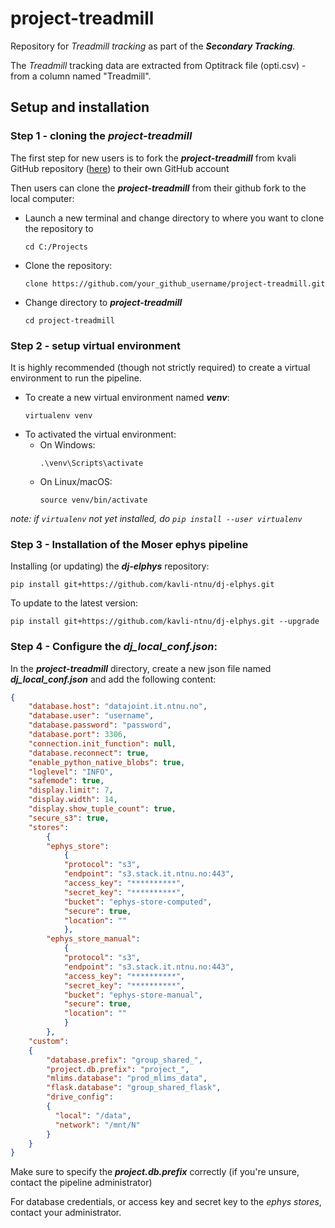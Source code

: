 # project-treadmill
Repository for *Treadmill tracking* as part of the ***Secondary Tracking***.

The *Treadmill* tracking data are extracted from Optitrack file (opti.csv) - from a column named "Treadmill".

## Setup and installation

### Step 1 - cloning the ***project-treadmill***
The first step for new users is to fork the ***project-treadmill*** from kvali GitHub repository ([here](https://github.com/kavli-ntnu/project-treadmill)) to their own GitHub account

Then users can clone the ***project-treadmill*** from their github fork to the local computer:

+ Launch a new terminal and change directory to where you want to clone the repository to
    ```
    cd C:/Projects
    ```
+ Clone the repository:
    ```
    clone https://github.com/your_github_username/project-treadmill.git 
    ```
+ Change directory to ***project-treadmill***
    ```
    cd project-treadmill
    ```

### Step 2 - setup virtual environment
It is highly recommended (though not strictly required) to create a virtual environment to run the pipeline.
+ To create a new virtual environment named ***venv***:
    ```
    virtualenv venv
    ```
+ To activated the virtual environment:
    + On Windows:
        ```
        .\venv\Scripts\activate
        ```
    + On Linux/macOS:
        ```
        source venv/bin/activate
        ```
*note: if `virtualenv` not yet installed, do `pip install --user virtualenv`*

### Step 3 - Installation of the Moser ephys pipeline
Installing (or updating) the ***dj-elphys*** repository:

    pip install git+https://github.com/kavli-ntnu/dj-elphys.git
    
To update to the latest version:
  
    pip install git+https://github.com/kavli-ntnu/dj-elphys.git --upgrade
    
### Step 4 - Configure the ***dj_local_conf.json***:
In the ***project-treadmill*** directory, create a new json file named ***dj_local_conf.json*** and add the following content:

```json
{
    "database.host": "datajoint.it.ntnu.no",
    "database.user": "username",
    "database.password": "password",
    "database.port": 3306,
    "connection.init_function": null,
    "database.reconnect": true,
    "enable_python_native_blobs": true,
    "loglevel": "INFO",
    "safemode": true,
    "display.limit": 7,
    "display.width": 14,
    "display.show_tuple_count": true,
    "secure_s3": true,
    "stores":
        {
        "ephys_store":
            {
            "protocol": "s3",
            "endpoint": "s3.stack.it.ntnu.no:443",
            "access_key": "**********",
            "secret_key": "**********",
            "bucket": "ephys-store-computed",
            "secure": true,
            "location": ""
            },
        "ephys_store_manual":
            {
            "protocol": "s3",
            "endpoint": "s3.stack.it.ntnu.no:443",
            "access_key": "**********",
            "secret_key": "**********",
            "bucket": "ephys-store-manual",
            "secure": true,
            "location": ""
            }
        },
    "custom":
    {
        "database.prefix": "group_shared_",
        "project.db.prefix": "project_",
        "mlims.database": "prod_mlims_data",
        "flask.database": "group_shared_flask",
        "drive_config":
        {
          "local": "/data",
          "network": "/mnt/N"
        }
	}
}
```

Make sure to specify the ***project.db.prefix*** correctly (if you're unsure, contact the pipeline administrator)

For database credentials, or access key and secret key to the *ephys stores*, contact your administrator.


